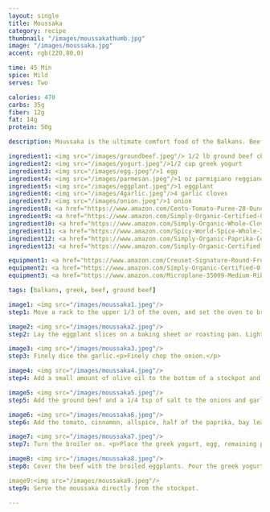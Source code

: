 ```yaml
---
layout: single
title: Moussaka
category: recipe
thumbnail: "/images/moussakathumb.jpg"
image: "/images/moussaka.jpg"
accent: rgb(220,80,0)

time: 45 Min
spice: Mild
serves: Two

calories: 470
carbs: 35g
fiber: 12g
fat: 14g
protein: 50g

description: Moussaka is the ultimate comfort food of the Balkans. Beef is cooked with cinnamon, allspice, paprika, bay, and clove in perfect contrast with the eggplant, greek yogurt and parmesan crust.

ingredient1: <img src="/images/groundbeef.jpeg"/> 1/2 lb ground beef chuck
ingredient2: <img src="/images/yogurt.jpeg"/>1/2 cup greek yogurt
ingredient3: <img src="/images/egg.jpeg"/>1 egg
ingredient4: <img src="/images/parmesan.jpeg"/>1 oz parmigiano reggiano
ingredient5: <img src="/images/eggplant.jpeg"/>1 eggplant
ingredient6: <img src="/images/4garlic.jpeg"/>4 garlic cloves
ingredient7: <img src="/images/onion.jpeg"/>1 onion
ingredient8: <a href="https://www.amazon.com/Cento-Tomato-Puree-28-Ounce-Cans/dp/B001SAWI38/ref=as_li_ss_tl?s=grocery&ie=UTF8&qid=1482333195&sr=1-3&keywords=cento+tomato&linkCode=ll1&tag=cilalime09-20&linkId=ccb14c2a0715f68ddd77ec1f32cb0670"><img src="/images/tomatopuree.jpeg"/>1 cup tomato puree</a>
ingredient9: <a href="https://www.amazon.com/Simply-Organic-Certified-0-14-Ounce-Container/dp/B0012BS9F4/ref=as_li_ss_tl?s=grocery&ie=UTF8&qid=1482335352&sr=1-1&keywords=simply+organic+bay&th=1&linkCode=ll1&tag=cilalime09-20&linkId=c8a097e1230c862f6ce966bf3962812b"><img src="/images/bayleaf.jpeg"/>1 bay leaf</a>
ingredient10: <a href="https://www.amazon.com/Simply-Organic-Whole-Cloves-Ounce/dp/B00AJRKKI6/ref=as_li_ss_tl?s=grocery&ie=UTF8&qid=1482335321&sr=1-2&keywords=simply+organic+clove&linkCode=ll1&tag=cilalime09-20&linkId=5eaa5767cf3f84fa5636e8d463216e55"><img src="/images/2cloves.jpeg"/>2 cloves</a>
ingredient11: <a href="https://www.amazon.com/Spicy-World-Spice-Whole-3-5oz/dp/B000JMFCKC/ref=as_li_ss_tl?s=grocery&rps=1&ie=UTF8&qid=1482335223&sr=1-4&keywords=allspice+berries&refinements=p_85:2470955011&linkCode=ll1&tag=cilalime09-20&linkId=91524089cbac4e41762dad3240269fdb"><img src="/images/2allspice.jpeg"/>2 allspice berries</a>
ingredient12: <a href="https://www.amazon.com/Simply-Organic-Paprika-Certified-Container/dp/B00269YPB8/ref=as_li_ss_tl?ie=UTF8&qid=1482332836&sr=8-4&keywords=paprika&th=1&linkCode=ll1&tag=cilalime09-20&linkId=666143452f32389dcc75ba9ebcddd1b0"><img src="/images/paprika.jpeg"><img src="/images/paprika.jpeg"/>1 tsp paprika</a>
ingredient13: <a href="https://www.amazon.com/Simply-Organic-Certified-2-45-Ounce-Container/dp/B000WS1KHM/ref=as_li_ss_tl?s=grocery&ie=UTF8&qid=1482335146&sr=1-3&keywords=simply+organic+cinnamon&linkCode=ll1&tag=cilalime09-20&linkId=c53b25651c8d91b863cfc8aaa14105db"><img src="/images/groundcinnamon.jpeg"/>1/4 tsp cinnamon</a>

equipment1: <a href="https://www.amazon.com/Creuset-Signature-Round-French-Truffle/dp/B0076NOFSC/ref=as_li_ss_tl?s=kitchen&rps=1&ie=UTF8&qid=1481598867&sr=1-38&keywords=le+creuset&refinements=p_85:2470955011&th=1&linkCode=ll1&tag=cilalime09-20&linkId=9987204213f6c7ac4d1e12889972e623"><img src="/images/stockpot.jpeg"/>oven safe stockpot </a>
equipment2: <a href="https://www.amazon.com/Simply-Organic-Certified-0-14-Ounce-Container/dp/B0012BS9F4/ref=as_li_ss_tl?s=grocery&ie=UTF8&qid=1482335352&sr=1-1&keywords=simply+organic+bay&th=1&linkCode=ll1&tag=cilalime09-20&linkId=c8a097e1230c862f6ce966bf3962812b"><img src="/images/whisk.jpeg"/>whisk </a>
equipment3: <a href="https://www.amazon.com/Microplane-35009-Medium-Ribbon-Grater/dp/B00009WE3V/ref=as_li_ss_tl?s=kitchen&ie=UTF8&qid=1482039177&sr=1-10&keywords=microplane&linkCode=ll1&tag=cilalime09-20&linkId=e0f7f0f676e7565f4b0f1ff0b4f8c1f6"><img src="/images/coarsegrater.jpeg"/>coarse grater </a>

tags: [balkans, greek, beef, ground beef]

image1: <img src="/images/moussaka1.jpeg"/>
step1: Move a rack to the upper 1/3 of the oven, and set the oven to broil.<p>Cut the eggplant into 1/3" slices.</p>

image2: <img src="/images/moussaka2.jpeg"/>
step2: Lay the eggplant slices on a baking sheet or roasting pan. Lightly toss with a small amount of olive oil, and sprinkle with a pinch of salt.<p>Place the eggplant in the oven and broil for 5 minutes, flip, and then broil on the other side.</p><p><i>Note, every broiler is different, keep an eye on the eggplant and avoid burning the eggplant.</i></p>

image3: <img src="/images/moussaka3.jpeg"/>
step3: Finely dice the garlic.<p>Finely chop the onion.</p>

image4: <img src="/images/moussaka4.jpeg"/>
step4: Add a small amount of olive oil to the bottom of a stockpot and set on medium high heat.<p> Once the oil is hot, add the garlic and onion. Sauté until the onion is golden brown.

image5: <img src="/images/moussaka5.jpeg"/>
step5: Add the ground beef and a 1/4 tsp of salt to the onions and garlic. Sauté until the beef has browned.

image6: <img src="/images/moussaka6.jpeg"/>
step6: Add the tomato, cinnamon, allspice, half of the paprika, bay leaf, cloves and a 1/2 cup of water to the stockpot. Reduce the heat to medium an dcook for 10 minutes to reduce the sauce and allow the flavors to meld together.

image7: <img src="/images/moussaka7.jpeg"/>
step7: Turn the broiler on. <p>Place the greek yogurt, egg, remaining paprika and a 1/4 tsp of salt in a bowl. Whisk until combined.</p>

image8: <img src="/images/moussaka8.jpeg"/>
step8: Cover the beef with the broiled eggplants. Pour the greek yogurt mixture over the eggplant. Grate the parmesan on top. <p>Move the stockpot into the oven and broil for 5 minutes, or until a bubbly golden crust forms on top.</p>

image9:<img src="/images/moussaka9.jpeg"/>
step9: Serve the moussaka directly from the stockpot.

---
```

